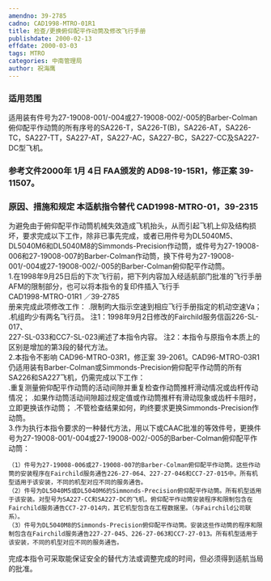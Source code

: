```yaml
---
amendno: 39-2785  
cadno: CAD1998-MTRO-01R1  
title: 检查/更换俯仰配平作动筒及修改飞行手册  
publishdate: 2000-02-13  
effdate: 2000-03-03  
tags: MTRO  
categories: 中南管理局  
author: 祝海鹰  
---
```

  
### 适用范围  
适用装有件号为27-19008-001/-004或27-19008-002/-005的Barber-Colman俯仰配平作动筒的所有序号的SA226-T，SA226-T(B)，SA226-AT，SA226-TC，SA227-TT，SA227-AT，SA227-AC，SA227-BC，SA227-CC及SA227-DC型飞机。  
  
<!--more-->  
### 参考文件2000年 1月 4日 FAA颁发的 AD98-19-15R1，修正案 39-11507。  
  
### 原因、措施和规定 本适航指令替代 CAD1998-MTRO-01，39-2315  
为避免由于俯仰配平作动筒机械失效造成飞机抬头，从而引起飞机上仰及结构损坏，要求完成以下工作，除非已事先完成，或者已用件号为DL5040M5、DL5040M6和DL5040M8的Simmonds-Precision作动筒，或件号为27-19008-006和27-19008-007的Barber-Colman作动筒，换下件号为27-19008-001/-004或27-19008-002/-005的Barber-Colman俯仰配平作动筒。  
    1.在1998年9月25日后的下次飞行前，把下列内容加入经适航部门批准的飞行手册AFM的限制部分，也可以将本指令的复印件插入飞行手  
 CAD1998-MTRO-01R1 ／39-2785  
册来完成此项修改工作： .限制昀大指示空速到相应飞行手册指定的机动空速Va； .机组昀少有两名飞行员。     注1：1998年9月2日修改的Fairchild服务信函226-SL-017、  
227-SL-033和CC7-SL-023阐述了本指令内容。     注2：本指令与原指令本质上的区别是增加的第3段的替代方法。  
    2.本指令不影响 CAD96-MTRO-03R1，修正案 39-2061。CAD96-MTRO-03R1仍适用装有Barber-Colman或Simmonds-Precision俯仰配平作动筒的所有SA226和SA227飞机，仍需完成以下工作：  
    .重复测量俯仰配平作动筒的活动间隙并重复检查作动筒推杆滑动情况或齿杆传动情况；     .如果作动筒活动间隙超过规定值或作动筒推杆有滑动现象或齿杆卡阻时，立即更换该作动筒；     .不管检查结果如何，昀终要求更换Simmonds-Precision作动筒。  
    3.作为执行本指令要求的一种替代方法，用以下或CAAC批准的等效件号，更换件号为27-19008-001/-004或27-19008-002/-005的Barber-Colman俯仰配平作动筒：  
  
    （1）件号为27-19008-006或27-19008-007的Barber-Colman俯仰配平作动筒。这些作动筒的安装程序在Fairchild服务通告226-27-064、227-27-046和CC7-27-015中。所有机型适用于该安装，不同的机型对应不同的服务通告。  
    （2）件号为DL5040M5或DL5040M6的Simmonds-Precision俯仰配平作动筒。所有机型适用于该安装。对型号为SA227-CC和SA227-DC的飞机，俯仰配平作动筒安装程序和限制包含在Fairchild服务通告CC7-27-014内，其它机型包含在工程数据里。（与Fairchild公司联系）。  
    （3）件号为DL5040M8的Simmonds-Precision俯仰配平作动筒。安装这些作动筒的程序和限制包含在Fairchild服务通告227-27-045、226-27-063和CC7-27-013。所有机型适用于该安装，不同的机型对应不同的服务通告。  
  
完成本指令可采取能保证安全的替代方法或调整完成的时间，但必须得到适航当局的批准。  
